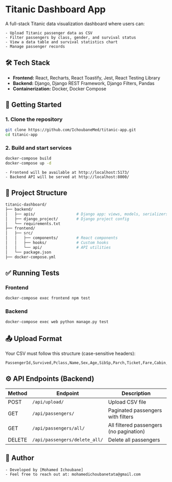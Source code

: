 # Titanic Dashboard App

A full-stack Titanic data visualization dashboard where users can:

    - Upload Titanic passenger data as CSV
    - Filter passengers by class, gender, and survival status
    - View a data table and survival statistics chart
    - Manage passenger records

## 🛠️ Tech Stack

- **Frontend:** React, Recharts, React Toastify, Jest, React Testing Library
- **Backend:** Django, Django REST Framework, Django Filters, Pandas
- **Containerization:** Docker, Docker Compose

## 🚀 Getting Started

### 1. Clone the repository

```bash
git clone https://github.com/IchoubaneMed/titanic-app.git
cd titanic-app
```

### 2. Build and start services

```bash
docker-compose build
docker-compose up -d
```
    - Frontend will be available at http://localhost:5173/
    - Backend API will be served at http://localhost:8000/


## 📂 Project Structure

```bash
titanic-dashboard/
├── backend/
│   ├── apis/                  # Django app: views, models, serializers
│   ├── django_project/        # Django project config
│   └── requirements.txt
├── frontend/
│   ├── src/
│   │   ├── components/        # React components
│   │   ├── hooks/             # Custom hooks
│   │   └── api/               # API utilities
│   └── package.json
├── docker-compose.yml
```

## ✅ Running Tests

### Frontend

```bash
docker-compose exec frontend npm test
```

### Backend

```bash
docker-compose exec web python manage.py test
```

## 📤 Upload Format

Your CSV must follow this structure (case-sensitive headers):
```bash
PassengerId,Survived,Pclass,Name,Sex,Age,SibSp,Parch,Ticket,Fare,Cabin,Embarked
```

## ⚙️ API Endpoints (Backend)

| Method | Endpoint                      | Description                             |
| ------ | ----------------------------- | --------------------------------------- |
| POST   | `/api/upload/`                | Upload CSV file                         |
| GET    | `/api/passengers/`            | Paginated passengers with filters       |
| GET    | `/api/passengers/all/`        | All filtered passengers (no pagination) |
| DELETE | `/api/passengers/delete_all/` | Delete all passengers                   |

## 👤 Author

    - Developed by [Mohamed Ichoubane]
    - Feel free to reach out at: mohamedichoubanetata@gmail.com